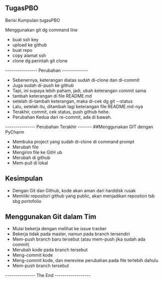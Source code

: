 ## TugasPBO
Berisi Kumpulan tugasPBO

 Menggunakan git dg command line
 - buat ssh key
 - upload ke github
 - buat repo
 - copy alamat ssh
 - clone dg perintah git clone <alamat ssh>

 ---------------- Perubahan -------------
 - Sebenernya, keterangan diatas sudah di-clone dan di-commit
 - Juga sudah di-push ke github
 - Tapi, ini supaya lebih paham, jadi, ubah keterangan commit sama
 - tambah keterangan di file README.md
 - setelah di-tambah keterangan, maka di-cek dg git --status
 - Lalu, setelah itu, ditambah lagi keterangan file README.md-nya
 - Terakhir, commit, cek status, push github hehe.
 - Perubahan Kedua dari re-commit, ada di bawah.

 --------------- Perubahan Terakhir -------
 ##Menggunakan GIT dengan PyCharm
 
 - Membuka project yang sudah di-clone di command prompt
 - Merubah file
 - Mengirim file ke GitH ub
 - Merubah di github
 - Mem-pull di lokal

 ## Kesimpulan
 
 - Dengan Git dan Github, kode akan aman dari harddisk rusak
 - Memiliki repositori github yang public, akan menjadikan repositori tsb sbg portofolio
 
 ## Menggunakan Git dalam Tim
 
 - Mulai bekerja dengan melihat ke issue tracker
 - Bekerja tidak pada master, namun pada branch tersendiri
 - Mem-push branch baru tersebut (atau mem-push jika sudah ada commit) 
 - Merubah kode pada branch tersebut
 - Meng-commit kode
 - Meng-commit kode, dan mereview perubahan pada file terlebih dahulu
 - Mem-push branch tersebut
  
 --------------- The End ------------------